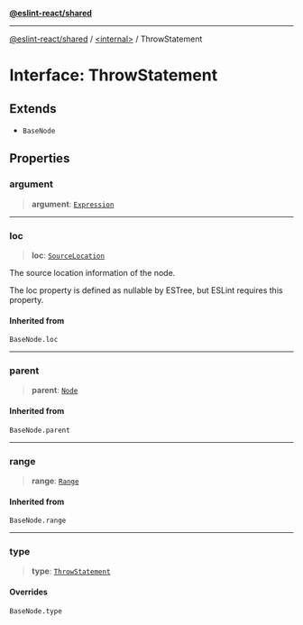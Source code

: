 [**@eslint-react/shared**](../../README.md)

***

[@eslint-react/shared](../../README.md) / [\<internal\>](../README.md) / ThrowStatement

# Interface: ThrowStatement

## Extends

- `BaseNode`

## Properties

### argument

> **argument**: [`Expression`](../type-aliases/Expression.md)

***

### loc

> **loc**: [`SourceLocation`](SourceLocation.md)

The source location information of the node.

The loc property is defined as nullable by ESTree, but ESLint requires this property.

#### Inherited from

`BaseNode.loc`

***

### parent

> **parent**: [`Node`](../type-aliases/Node.md)

#### Inherited from

`BaseNode.parent`

***

### range

> **range**: [`Range`](../type-aliases/Range.md)

#### Inherited from

`BaseNode.range`

***

### type

> **type**: [`ThrowStatement`](../README.md#throwstatement)

#### Overrides

`BaseNode.type`
